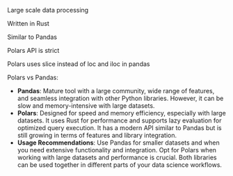 Large scale data processing

Written in Rust

Similar to Pandas

Polars API is strict

Polars uses slice instead of loc and iloc in pandas

Polars vs Pandas:

- **Pandas**: Mature tool with a large community, wide range of features, and seamless integration with other Python libraries. However, it can be slow and memory-intensive with large datasets.
- **Polars**: Designed for speed and memory efficiency, especially with large datasets. It uses Rust for performance and supports lazy evaluation for optimized query execution. It has a modern API similar to Pandas but is still growing in terms of features and library integration.
- **Usage Recommendations**: Use Pandas for smaller datasets and when you need extensive functionality and integration. Opt for Polars when working with large datasets and performance is crucial. Both libraries can be used together in different parts of your data science workflows.